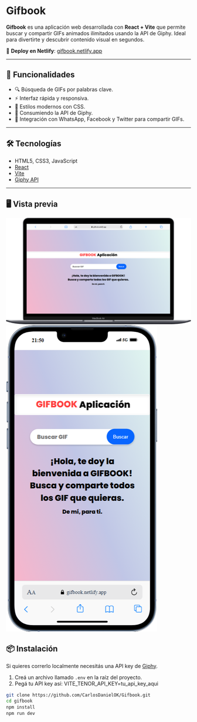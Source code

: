 # Gifbook

**Gifbook** es una aplicación web desarrollada con **React + Vite** que permite buscar y compartir GIFs animados ilimitados usando la API de Giphy. Ideal para divertirte y descubrir contenido visual en segundos.

🔗 **Deploy en Netlify**: [gifbook.netlify.app](https://gifbook.netlify.app)

---

## 🚀 Funcionalidades

- 🔍 Búsqueda de GIFs por palabras clave.
- ⚡️ Interfaz rápida y responsiva.
- 📲 Estilos modernos con CSS.
- 🔧 Consumiendo la API de Giphy.
- 🌟 Integración con WhatsApp, Facebook y Twitter para compartir GIFs.

---

## 🛠️ Tecnologías

- HTML5, CSS3, JavaScript
- [React](https://reactjs.org/)
- [Vite](https://vitejs.dev/)
- [Giphy API](https://developers.giphy.com/)

---

## 🖥️ Vista previa

![Captura Desktop](src/assets/capturadesktop.png)
![Captura Mobile](src/assets/capturamobile.png)

## 📦 Instalación

Si quieres correrlo localmente necesitás una API key de [Giphy](https://developers.giphy.com/).

1. Creá un archivo llamado `.env` en la raíz del proyecto.
2. Pegá tu API key así: VITE_TENOR_API_KEY=tu_api_key_aqui

```bash
git clone https://github.com/CarlosDanielOK/Gifbook.git
cd gifbook
npm install
npm run dev
